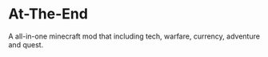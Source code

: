 # At-The-End
A all-in-one minecraft mod that including tech, warfare, currency, adventure and quest.
